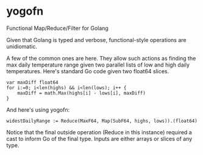 # yogofn
Functional Map/Reduce/Filter for Golang

Given that Golang is typed and verbose, functional-style operations are unidiomatic.  

A few of the common ones are here.  They allow 
such actions as finding the max daily temperature range given two parallel lists of low and high daily temperatures.
Here's standard Go code given two float64 slices.

```
var maxDiff float64
for i:=0; i<len(highs) && i<len(lows); i++ {
    maxDiff = math.Max(highs[i] - lows[i], maxDiff)
}
```
And here's using yogofn:
```
widestDailyRange := Reduce(MaxF64, Map(SubF64, highs, lows)).(float64)
```

Notice that the final outside operation (Reduce in this instance) required a cast to inform Go of the final type.  Inputs are either arrays or slices of any type.

